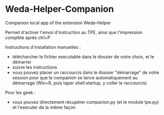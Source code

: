 # Weda-Helper-Companion

Companion local app of the extension Weda-Helper

Permet d'activer l'envoi d'instruction au TPE, ainsi que l'impression complète après ctrl+P

Instructions d'installation manuelles :
- télécharcher le fichier executable dans le dossier de votre choix, et le démarrer
- suivre les instructions
- vous pouvez placer un raccourcis dans le dossier "démarrage" de votre session pour que le companion se lance automatiquement au démarrage (Win+R, puis taper shell:startup, y coller le raccourcis)

Pour les geek :
- vous pouvez directement récupérer companion.py (et le module tpe.py) et l'executer de la même façon